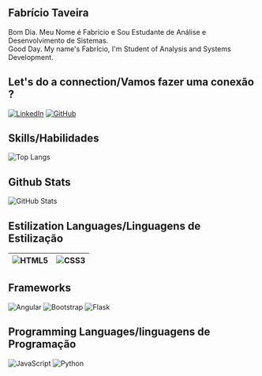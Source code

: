 ## Fabrício Taveira

Bom Dia. Meu Nome é Fabrício e Sou Estudante de Análise e Desenvolvimento de Sistemas. <br>
Good Day. My name's Fabrício, I'm Student of Analysis and Systems Development. 

## Let's do a connection/Vamos fazer uma conexão ?

[![LinkedIn](https://img.shields.io/badge/linkedin-%230077B5.svg?style=for-the-badge&logo=linkedin&logoColor=white)](https://www.linkedin.com/in/fabr%C3%ADcio-taveira-309059211/)
[![GitHub](https://img.shields.io/badge/github-%23121011.svg?style=for-the-badge&logo=github&logoColor=white)](https://github.com/fabricio176)

## Skills/Habilidades
![Top Langs](https://github-readme-stats-git-masterrstaa-rickstaa.vercel.app/api/top-langs/?username=fabriciotaveira1&bg_color=000&border_color=FFF&title_color=FFF&text_color=5F9EA0	)

## Github Stats
![GitHub Stats](https://github-readme-stats.vercel.app/api?username=fabriciotaveira1&theme=transparent&bg_color=000&border_color=FFF&show_icons=true&icon_color=30A3DC&title_color=FFF&text_color=5F9EA0)

## Estilization Languages/Linguagens de Estilização
![HTML5](https://img.shields.io/badge/HTML5-000?style=for-the-badge&logo=html5) | ![CSS3](https://img.shields.io/badge/CSS3-000?style=for-the-badge&logo=css3&logoColor=264CE4)
--------- | -------|

## Frameworks
![Angular](https://img.shields.io/badge/angular-%23DD0031.svg?style=for-the-badge&logo=angular&logoColor=white)
![Bootstrap](https://img.shields.io/badge/bootstrap-%238511FA.svg?style=for-the-badge&logo=bootstrap&logoColor=white)
![Flask](https://img.shields.io/badge/flask-%23000.svg?style=for-the-badge&logo=flask&logoColor=white)


## Programming Languages/linguagens de Programação
![JavaScript](https://img.shields.io/badge/JavaScript-000?style=for-the-badge&logo=javascript)
![Python](https://img.shields.io/badge/python-3670A0?style=for-the-badge&logo=python&logoColor=ffdd54)






